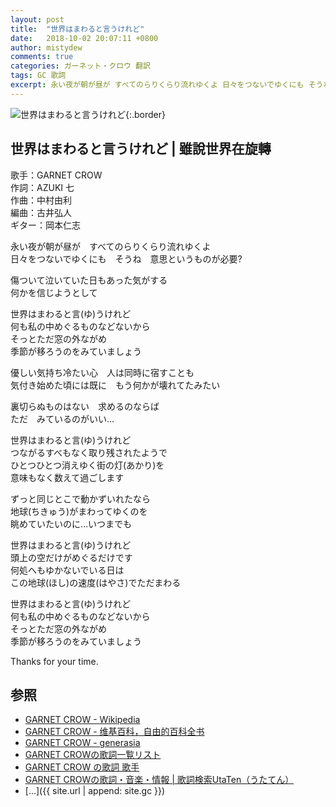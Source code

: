 ```yaml
---
layout: post
title:  "世界はまわると言うけれど"
date:   2018-10-02 20:07:11 +0800
author: mistydew
comments: true
categories: ガーネット・クロウ 翻訳
tags: GC 歌詞
excerpt: 永い夜が朝が昼が すべてのらりくらり流れゆくよ 日々をつないでゆくにも そうね 意思というものが必要?
---
```

![世界はまわると言うけれど](https://raw.githubusercontent.com/mistydew/gc2/master/cover/single/SG26_世界はまわると言うけれど.jpg){:.border}

## 世界はまわると言うけれど | 雖說世界在旋轉

歌手：GARNET CROW<br>
作詞：AZUKI 七<br>
作曲：中村由利<br>
編曲：古井弘人<br>
ギター：岡本仁志

永い夜が朝が昼が　すべてのらりくらり流れゆくよ<br>
日々をつないでゆくにも　そうね　意思というものが必要?

傷ついて泣いていた日もあった気がする<br>
何かを信じようとして

世界はまわると言(ゆ)うけれど<br>
何も私の中めぐるものなどないから<br>
そっとただ窓の外ながめ<br>
季節が移ろうのをみていましょう

優しい気持ち冷たい心　人は同時に宿すことも<br>
気付き始めた頃には既に　もう何かが壊れてたみたい

裏切らぬものはない　求めるのならば<br>
ただ　みているのがいい…

世界はまわると言(ゆ)うけれど<br>
つながるすべもなく取り残されたようで<br>
ひとつひとつ消えゆく街の灯(あかり)を<br>
意味もなく数えて過ごします

ずっと同じとこで動かずいれたなら<br>
地球(ちきゅう)がまわってゆくのを<br>
眺めていたいのに…いつまでも

世界はまわると言(ゆ)うけれど<br>
頭上の空だけがめぐるだけです<br>
何処へもゆかないでいる日は<br>
この地球(ほし)の速度(はやさ)でただまわる

世界はまわると言(ゆ)うけれど<br>
何も私の中めぐるものなどないから<br>
そっとただ窓の外ながめ<br>
季節が移ろうのをみていましょう

Thanks for your time.

## 参照
* [GARNET CROW - Wikipedia](https://ja.wikipedia.org/wiki/GARNET_CROW)
* [GARNET CROW - 维基百科，自由的百科全书](https://zh.wikipedia.org/wiki/GARNET_CROW)
* [GARNET CROW - generasia](https://www.generasia.com/wiki/GARNET_CROW)
* [GARNET CROWの歌詞一覧リスト](https://www.uta-net.com/artist/344)
* [GARNET CROW の歌詞 歌手](http://www.kasi-time.com/subcat-uta-167-1.html)
* [GARNET CROWの歌詞・音楽・情報 \| 歌詞検索UtaTen（うたてん）](https://utaten.com/artist/GARNET+CROW)
* [...]({{ site.url | append: site.gc }})
